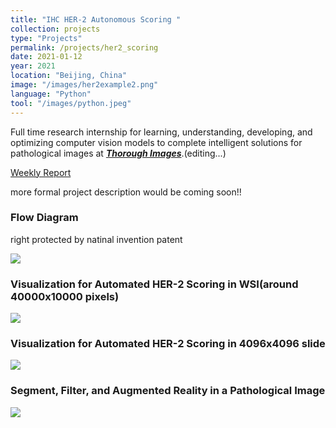 ```yaml
---
title: "IHC HER-2 Autonomous Scoring "
collection: projects
type: "Projects"
permalink: /projects/her2_scoring
date: 2021-01-12
year: 2021
location: "Beijing, China"
image: "/images/her2example2.png"
language: "Python"
tool: "/images/python.jpeg"
---
```


Full time research internship for learning, understanding, developing, and optimizing computer vision models to complete intelligent solutions for pathological images at [***Thorough Images***](http://thorough.ai/).(editing...)

[Weekly Report](https://docs.google.com/document/d/10F--fGvFPijiZacUawUlXw1b1-bKIR5gRwGxpEDQQqE/edit?usp=sharing)


more formal project description would be coming soon!!

### **Flow Diagram** <br>
right protected by natinal invention patent

![](https://github.com/zcczhang/zcczhang.github.io/blob/master/images/her2process.png?raw=true)

### **Visualization for Automated HER-2 Scoring in WSI(around 40000x10000 pixels)** 

![](https://github.com/zcczhang/zcczhang.github.io/blob/master/images/her2example1.png?raw=true)

### **Visualization for Automated HER-2 Scoring in 4096x4096 slide** 

![](https://github.com/zcczhang/zcczhang.github.io/blob/master/images/her2example2.png?raw=true)

### **Segment, Filter, and Augmented Reality in a Pathological Image**

![](https://github.com/zcczhang/zcczhang.github.io/blob/master/images/her2example3.png?raw=true)